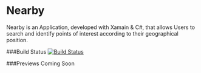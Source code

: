 # Nearby
Nearby is an Application, developed with Xamain & C#, that allows Users to search and identify points of interest according to their geographical position.

###Build Status
[![Build Status](https://www.bitrise.io/app/a9117509d0b23721.svg?token=cRt0qsP28_uI-iGRGhKnew&branch=master)](https://www.bitrise.io/app/a9117509d0b23721)

###Previews
Coming Soon